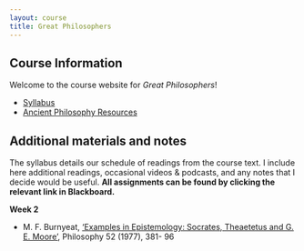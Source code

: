 ```yaml
---
layout: course
title: Great Philosophers
---
```





## Course Information

Welcome to the course website for *Great Philosophers*! 

+ [Syllabus](Syllabus.pdf)
+ [Ancient Philosophy Resources](resources)

## Additional materials and notes

The syllabus details our schedule of readings from the course text. I include here additional readings, occasional videos & podcasts, and any notes that I decide would be useful. **All assignments can be found by clicking the relevant link in Blackboard.**

**Week 2**
+	M. F. Burnyeat, [‘Examples in Epistemology: Socrates, Theaetetus and G. E. Moore’](reading/examples.pdf), Philosophy 52 (1977), 381- 96

